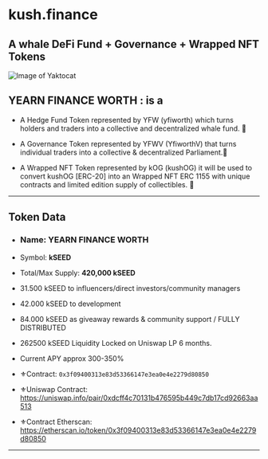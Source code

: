 # kush.finance #
## A whale DeFi Fund + Governance + Wrapped NFT Tokens ##



![Image of Yaktocat](https://octodex.github.com/images/yaktocat.png)

## YEARN FINANCE WORTH : is a


- A Hedge Fund Token represented by YFW (yfiworth) which turns holders and traders into a collective and decentralized whale fund. :whale2:

- A Governance Token represented by YFWV (YfiworthV) that turns individual traders into a collective & decentralized Parliament.:hammer:

- A Wrapped NFT Token represented by kOG (kushOG) it will be used to convert kushOG [ERC-20] into an Wrapped NFT ERC 1155 with unique contracts and limited edition supply of collectibles. :art:



-------------
## Token Data ##

- ### Name: YEARN FINANCE WORTH 
- Symbol: **kSEED**
- Total/Max Supply: **420,000 kSEED**
- 31.500 kSEED to influencers/direct investors/community managers
- 42.000 kSEED to development
- 84.000 kSEED as giveaway rewards & community support / FULLY DISTRIBUTED
- 262500 kSEED Liquidity Locked on Uniswap LP 6 months.
- Current APY approx 300-350%

- ⚜️Contract: `0x3f09400313e83d53366147e3ea0e4e2279d80850`
- ⚜️Uniswap Contract: https://uniswap.info/pair/0xdcff4c70131b476595b449c7db17cd92663aa513
- ⚜️Contract Etherscan:  https://etherscan.io/token/0x3f09400313e83d53366147e3ea0e4e2279d80850
-------------
